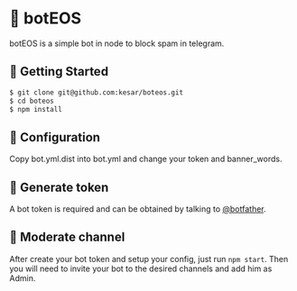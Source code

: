🗿 botEOS
========================

botEOS is a simple bot in node to block spam in telegram.

📌 Getting Started
------------

```bash
$ git clone git@github.com:kesar/boteos.git
$ cd boteos
$ npm install
```

📌 Configuration
------------

Copy bot.yml.dist into bot.yml and change your token and banner_words.

📌 Generate token
------------

A bot token is required and can be obtained by talking to <a href="https://telegram.me/BotFather">@botfather</a>. 

📌 Moderate channel
------------

After create your bot token and setup your config, just run `npm start`. Then you will need to invite your bot to the desired channels and add him as Admin.
